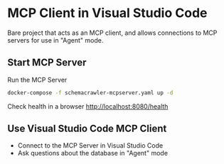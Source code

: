 # MCP Client in Visual Studio Code

Bare project that acts as an MCP client, and allows connections to MCP servers for use in "Agent" mode.

## Start MCP Server

Run the MCP Server

```sh
docker-compose -f schemacrawler-mcpserver.yaml up -d
```

Check health in a browser [http://localhost:8080/health](http://localhost:8080/health)

## Use Visual Studio Code MCP Client

- Connect to the MCP Server in Visual Studio Code
- Ask questions about the database in "Agent" mode
